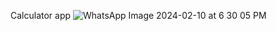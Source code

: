 Calculator app
![WhatsApp Image 2024-02-10 at 6 30 05 PM](https://github.com/YogeshMoradiya/Calculator-App/assets/129665472/51bc9fc4-9069-4aaf-9341-18a7e3365620)
